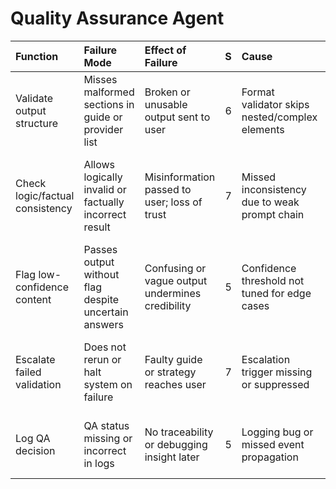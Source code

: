 # Quality Assurance Agent

| Function                        | Failure Mode                                           | Effect of Failure                                |   S | Cause                                          |   O | Current Controls                                   |   D |   RPN | Recommended Action                                                 |
|:--------------------------------|:-------------------------------------------------------|:-------------------------------------------------|----:|:-----------------------------------------------|----:|:---------------------------------------------------|----:|------:|:-------------------------------------------------------------------|
| Validate output structure       | Misses malformed sections in guide or provider list    | Broken or unusable output sent to user           |   6 | Format validator skips nested/complex elements |   4 | ReAct format validator and regression test suite   |   3 |   432 | Add recursive structure checker and post-render visual diff        |
| Check logic/factual consistency | Allows logically invalid or factually incorrect result | Misinformation passed to user; loss of trust     |   7 | Missed inconsistency due to weak prompt chain  |   5 | Self-consistency chain, verification step          |   4 |   980 | Train QA agent on contradiction and hallucination detection corpus |
| Flag low-confidence content     | Passes output without flag despite uncertain answers   | Confusing or vague output undermines credibility |   5 | Confidence threshold not tuned for edge cases  |   5 | Confidence estimator, model certainty metrics      |   4 |   500 | Set adaptive confidence thresholds based on task type              |
| Escalate failed validation      | Does not rerun or halt system on failure               | Faulty guide or strategy reaches user            |   7 | Escalation trigger missing or suppressed       |   3 | Escalation logic with retry threshold              |   3 |   441 | Require affirmative QA pass signal before downstream execution     |
| Log QA decision                 | QA status missing or incorrect in logs                 | No traceability or debugging insight later       |   5 | Logging bug or missed event propagation        |   3 | Centralized QA event logger with replay capability |   3 |   225 | Add persistent QA token across agent output for traceability       |
